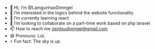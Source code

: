 - 👋 Hi, I’m @LamgunhaoDimngel
- 👀 I’m interested in the logics behind the website functionality
- 🌱 I’m currently learning react 
- 💞️ I’m looking to collaborate on a part-time work based on php laravel
- 📫 How to reach me zenitsudimngel@gmail.com
- 😄 Pronouns: LoL
- ⚡ Fun fact: The sky is up

<!---
LamgunhaoDimngel/LamgunhaoDimngel is a ✨ special ✨ repository because its `README.md` (this file) appears on your GitHub profile.
You can click the Preview link to take a look at your changes.
--->
